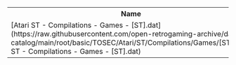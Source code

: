 <table>
<tr><th>Name</th><th>Size</th></tr>
<tr><td>[Atari ST - Compilations - Games - [ST].dat](https://raw.githubusercontent.com/open-retrogaming-archive/dat-catalog/main/root/basic/TOSEC/Atari/ST/Compilations/Games/[ST]/Atari ST - Compilations - Games - [ST].dat)</td><td>2495456</td></tr>
</table>
